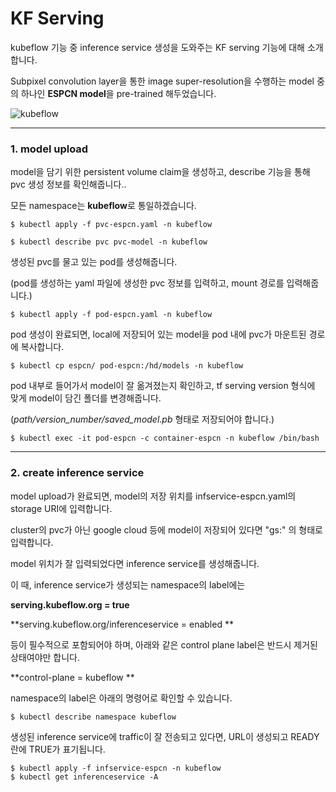 # KF Serving

kubeflow 기능 중 inference service 생성을 도와주는 KF serving 기능에 대해 소개합니다.

Subpixel convolution layer을 통한 image super-resolution을 수행하는 model 중의 하나인 **ESPCN model**을 pre-trained 해두었습니다.

![kubeflow](https://www.kubeflow.org/docs/components/serving/kfserving.png)

---


### 1. model upload

model을 담기 위한 persistent volume claim을 생성하고, describe 기능을 통해 pvc 생성 정보를 확인해줍니다..

모든 namespace는 **kubeflow**로 통일하겠습니다.

~~~
$ kubectl apply -f pvc-espcn.yaml -n kubeflow

$ kubectl describe pvc pvc-model -n kubeflow
~~~

생성된 pvc를 물고 있는 pod를 생성해줍니다. 

(pod를 생성하는 yaml 파일에 생성한 pvc 정보를 입력하고, mount 경로를 입력해줍니다.)

~~~
$ kubectl apply -f pod-espcn.yaml -n kubeflow
~~~

pod 생성이 완료되면, local에 저장되어 있는 model을 pod 내에 pvc가 마운트된 경로에 복사합니다.

~~~
$ kubectl cp espcn/ pod-espcn:/hd/models -n kubeflow 
~~~

pod 내부로 들어가서 model이 잘 옮겨졌는지 확인하고, tf serving version 형식에 맞게 model이 담긴 폴더를 변경해줍니다.

(*path/version_number/saved_model.pb* 형태로 저장되어야 합니다.)

~~~
$ kubectl exec -it pod-espcn -c container-espcn -n kubeflow /bin/bash
~~~

---

### 2. create inference service

model upload가 완료되면, model의 저장 위치를 infservice-espcn.yaml의 storage URI에 입력합니다.

cluster의 pvc가 아닌 google cloud 등에 model이 저장되어 있다면 "gs:" 의 형태로 입력합니다. 

model 위치가 잘 입력되었다면 inference service를 생성해줍니다.

이 때, inference service가 생성되는 namespace의 label에는 

**serving.kubeflow.org = true**

**serving.kubeflow.org/inferenceservice = enabled **
 
등이 필수적으로 포함되어야 하며, 아래와 같은 control plane label은 반드시 제거된 상태여야만 합니다.

**control-plane = kubeflow **

namespace의 label은 아래의 명령어로 확인할 수 있습니다.

~~~
$ kubectl describe namespace kubeflow
~~~

생성된 inference service에 traffic이 잘 전송되고 있다면, URL이 생성되고 READY 란에 TRUE가 표기됩니다.

~~~
$ kubectl apply -f infservice-espcn -n kubeflow
$ kubectl get inferenceservice -A
~~~





